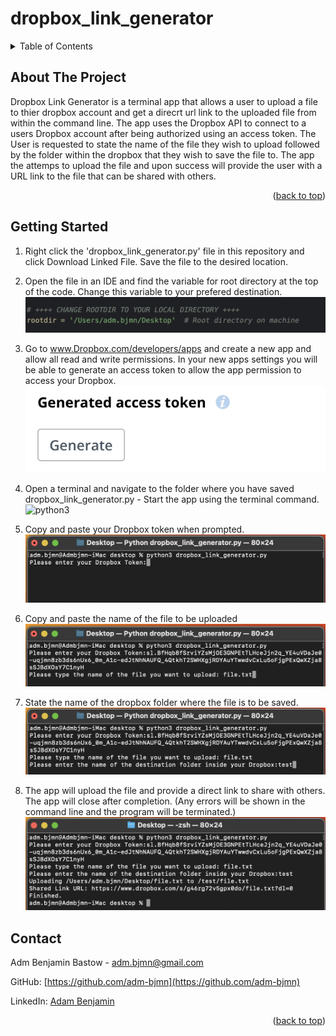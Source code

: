 # dropbox_link_generator



<details>
  <summary>Table of Contents</summary>
  <ol>
    <li>
      <a href="#about-the-project">About The Project</a>
    </li>
    <li>
      <a href="#getting-started">Quick Guide</a>
    </li>
    <li>
      <a href="#contact">Contact</a>
    </li>
  </ol>
</details>
    
## About The Project

Dropbox Link Generator is a terminal app that allows a user to upload a file to thier dropbox account and get a direcrt url link to the uploaded file from within the command line.
The app uses the Dropbox API to connect to a users Dropbox account after being authorized using an access token.
The User is requested to state the name of the file they wish to upload followed by the folder within the dropbox that they wish to save the file to.
The app the attemps to upload the file and upon success will provide the user with a URL link to the file that can be shared with others.

<p align="right">(<a href="#top">back to top</a>)</p>


## Getting Started

1. Right click the 'dropbox_link_generator.py' file in this repository and click Download Linked File.
Save the file to the desired location.

2. Open the file in an IDE and find the variable for root directory at the top of the code. Change this variable to your prefered destination.
![RootDir](media/rootdir.jpg?raw=true "Root Directory")

3. Go to www.Dropbox.com/developers/apps and create a new app and allow all read and write permissions. In your new apps settings you will be able to generate an access token to allow the app permission to access your Dropbox.
![token](media/token.jpg?raw=true "token")

4. Open a terminal and navigate to the folder where you have saved dropbox_link_generator.py - Start the app using the terminal command.
![python3](media/python3.jpg?raw=true "python3") 

5. Copy and paste your Dropbox token when prompted.
![token_paste](media/token_paste.jpg?raw=true "token_paste") 

7. Copy and paste the name of the file to be uploaded
![file](media/file.jpg?raw=true "file")

7. State the name of the dropbox folder where the file is to be saved. 
![folder](media/folder.jpg?raw=true "folder")

8. The app will upload the file and provide a direct link to share with others. The app will close after completion.
(Any errors will be shown in the command line and the program will be terminated.)
![complete](media/complete.jpg?raw=true "complete")



## Contact

Adm Benjamin Bastow - adm.bjmn@gmail.com

GitHub: [https://github.com/adm-bjmn](https://github.com/adm-bjmn)

LinkedIn: [Adam Benjamin](https://www.linkedin.com/in/adam-benjamin-81273a251/)

<p align="right">(<a href="#top">back to top</a>)</p>
